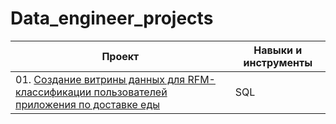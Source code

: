 # Data_engineer_projects

| Проект | Навыки и инструменты |
|----------|----------|
|01. [Создание витрины данных для RFM-классификации пользователей приложения по доставке еды](https://github.com/Asket-on/Data_engineer_projects/tree/main/de-1_data%20mart%20for%20RFM%20classification)| SQL |